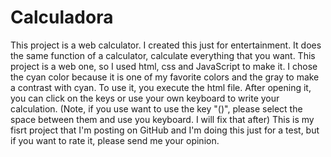 # Calculadora

This project is a web calculator. I created this just for entertainment.
It does the same function of a calculator, calculate everything that you want.
This project is a web one, so I used html, css and JavaScript to make it.
I chose the cyan color because it is one of my favorite colors and the gray to make a contrast with cyan.
To use it, you execute the html file. After opening it, you can click on the keys or use your own keyboard to write your calculation. (Note, if you use want to use the key "()", please select the space between them and use you keyboard. I will fix that after)
This is my fisrt project that I'm posting on GitHub and I'm doing this just for a test, but if you want to rate it, please send me your opinion.
